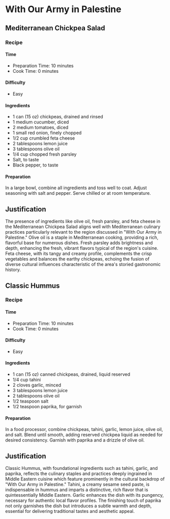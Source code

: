 # With Our Army in Palestine

## Mediterranean Chickpea Salad

### Recipe
#### Time
- Preparation Time: 10 minutes
- Cook Time: 0 minutes

#### Difficulty
- Easy

#### Ingredients
- 1 can (15 oz) chickpeas, drained and rinsed
- 1 medium cucumber, diced
- 2 medium tomatoes, diced
- 1 small red onion, finely chopped
- 1/2 cup crumbled feta cheese
- 2 tablespoons lemon juice
- 3 tablespoons olive oil
- 1/4 cup chopped fresh parsley
- Salt, to taste
- Black pepper, to taste

#### Preparation
In a large bowl, combine all ingredients and toss well to coat. Adjust seasoning with salt and pepper. Serve chilled or at room temperature.

## Justification
The presence of ingredients like olive oil, fresh parsley, and feta cheese in the Mediterranean Chickpea Salad aligns well with Mediterranean culinary practices particularly relevant to the region discussed in "With Our Army in Palestine." Olive oil is a staple in Mediterranean cooking, providing a rich, flavorful base for numerous dishes. Fresh parsley adds brightness and depth, enhancing the fresh, vibrant flavors typical of the region's cuisine. Feta cheese, with its tangy and creamy profile, complements the crisp vegetables and balances the earthy chickpeas, echoing the fusion of diverse cultural influences characteristic of the area's storied gastronomic history.

## Classic Hummus

### Recipe
#### Time
- Preparation Time: 10 minutes
- Cook Time: 0 minutes

#### Difficulty
- Easy

#### Ingredients
- 1 can (15 oz) canned chickpeas, drained, liquid reserved
- 1/4 cup tahini
- 2 cloves garlic, minced
- 3 tablespoons lemon juice
- 2 tablespoons olive oil
- 1/2 teaspoon salt
- 1/2 teaspoon paprika, for garnish

#### Preparation
In a food processor, combine chickpeas, tahini, garlic, lemon juice, olive oil, and salt. Blend until smooth, adding reserved chickpea liquid as needed for desired consistency. Garnish with paprika and a drizzle of olive oil.

## Justification
Classic Hummus, with foundational ingredients such as tahini, garlic, and paprika, reflects the culinary staples and practices deeply ingrained in Middle Eastern cuisine which feature prominently in the cultural backdrop of "With Our Army in Palestine." Tahini, a creamy sesame seed paste, is indispensable in hummus and imparts a distinctive, rich flavor that is quintessentially Middle Eastern. Garlic enhances the dish with its pungency, necessary for authentic local flavor profiles. The finishing touch of paprika not only garnishes the dish but introduces a subtle warmth and depth, essential for delivering traditional tastes and aesthetic appeal.